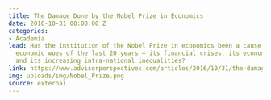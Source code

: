 ```yaml
---
title: The Damage Done by the Nobel Prize in Economics
date: 2016-10-31 00:00:00 Z
categories:
- Academia
lead: Has the institution of the Nobel Prize in economics been a cause of the global
  economic woes of the last 20 years – its financial crises, its economic slowdowns
  and its increasing intra-national inequalities?
link: https://www.advisorperspectives.com/articles/2016/10/31/the-damage-done-by-the-nobel-prize-in-economics
img: uploads/img/Nobel_Prize.png
source: external
---
```


